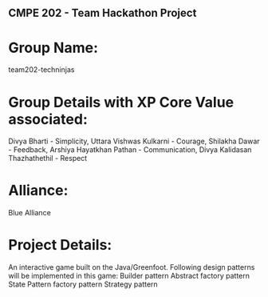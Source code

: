 ## CMPE 202 - Team Hackathon Project

# Group Name:
team202-techninjas

# Group Details with XP Core Value associated:
Divya Bharti - Simplicity,
Uttara Vishwas Kulkarni - Courage,
Shilakha Dawar - Feedback,
Arshiya Hayatkhan Pathan - Communication,
Divya Kalidasan Thazhathethil - Respect

# Alliance:
Blue Alliance

# Project Details:
An interactive game built on the Java/Greenfoot.
Following design patterns will be implemented in this game:
Builder pattern
Abstract factory pattern 
State Pattern
factory pattern 
Strategy pattern







